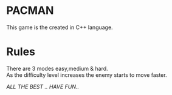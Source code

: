 # PACMAN  
This game is the created in C++ language.

# Rules
There are 3 modes easy,medium & hard.  
As the difficulty level increases the enemy starts to move faster.

*ALL THE BEST .. HAVE FUN..*
